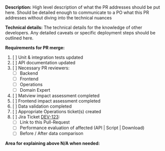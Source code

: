 **Description:**
High level description of what the PR addresses should be put here. Should be detailed enough to communicate to a PO what this PR addresses without diving into the technical nuances

**Technical details:**
The technical details for the knowledge of other developers. Any detailed caveats or specific deployment steps should be outlined here.

**Requirements for PR merge:**

1. [ ] Unit & integration tests updated
2. [ ] API documentation updated
3. [ ] Necessary PR reviewers:
	- [ ] Backend
	- [ ] Frontend <OPTIONAL>
	- [ ] Operations <OPTIONAL>
	- [ ] Domain Expert <OPTIONAL>
4. [ ] Matview impact assessment completed
5. [ ] Frontend impact assessment completed
6. [ ] Data validation completed
7. [ ] Appropriate Operations ticket(s) created
8. [ ] Jira Ticket [DEV-123](https://federal-spending-transparency.atlassian.net/browse/DEV-123):
	- [ ] Link to this Pull-Request
	- [ ] Performance evaluation of affected (API | Script | Download)
	- [ ] Before / After data comparison

**Area for explaining above N/A when needed:**
```
```
